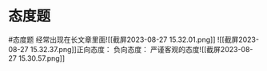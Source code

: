 # 态度题
#态度题
经常出现在长文章里面![[截屏2023-08-27 15.32.01.png]]
![[截屏2023-08-27 15.32.37.png]]正向态度：
负向态度：
严谨客观的态度![[截屏2023-08-27 15.30.57.png]]